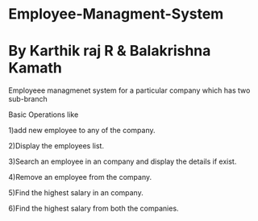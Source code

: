 # Employee-Managment-System
# By Karthik raj R & Balakrishna Kamath
Employeee managmenet system for a particular company which has two sub-branch 


Basic Operations like 

1)add new employee to any of the company.

2)Display the employees list.

3)Search an employee in an company and display the details if exist.

4)Remove an employee from the company.

5)Find the highest salary in an company.

6)Find the highest salary from both the companies.


